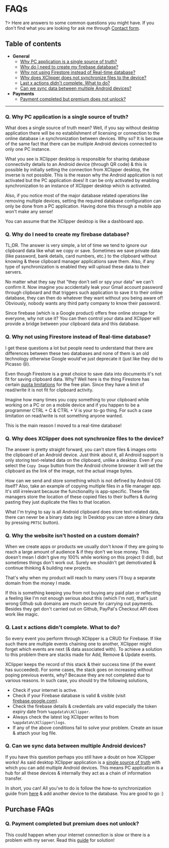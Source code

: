 # FAQs <!-- {docsify-ignore-all} -->

?> Here are answers to some common questions you might have. If you don't find what you are looking for ask me through [Contact form](https://kaustubhpatange.github.io/XClipper).

## Table of contents

- **General**
  - [Why PC application is a single source of truth?](#q-why-pc-application-is-a-single-source-of-truth)
  - [Why do I need to create my firebase database?](#q-why-do-i-need-to-create-my-firebase-database)
  - [Why not using Firestore instead of Real-time database?](#q-why-not-using-firestore-instead-of-real-time-database)
  - [Why does XClipper does not synchronize files to the device?](#q-why-does-xclipper-does-not-synchronize-files-to-the-device)
  - [Last x actions didn't complete. What to do?](#q-last-x-actions-didnt-complete-what-to-do)
  - [Can we sync data between multiple Android devices?](#q-can-we-sync-data-between-multiple-android-devices)
- **Payments**
  - [Payment completed but premium does not unlock?](#q-payment-completed-but-premium-does-not-unlock)

---

### Q. Why PC application is a single source of truth?

What does a single source of truth mean? Well, if you say without desktop application there will be no establishment of licensing or connection to the online database i.e synchronization between devices. Why so? It is because of the same fact that there can be multiple Android devices connected to only one PC instance.

What you see is XClipper desktop is responsible for sharing database connectivity details to an Android device (through QR code) & this is possible by initially setting the connection from XClipper desktop, the inverse is not possible. This is the reason why the Android application is not activated but the PC application does! It can be only activated by enabling synchronization to an instance of XClipper desktop which is activated.

Also, if you notice most of the major database related operations like removing multiple devices, setting the required database configuration can only be done from a PC application. Having done this through a mobile app won't make any sense!

You can assume that the XClipper desktop is like a dashboard app.

### Q. Why do I need to create my firebase database?

TL;DR. The answer is very simple, a lot of time we tend to ignore our clipboard data like what we copy or save. Sometimes we save private data (like password, bank details, card numbers, etc.) to the clipboard without knowing & these clipboard manager applications save them. Also, if any type of synchronization is enabled they will upload these data to their servers.

No matter what they say that "they don't sell or spy your data" we can't confirm it. Now imagine you accidentally leak your Gmail account password through clipboard and that triggers such application to save it to their online database, they can then do whatever they want without you being aware of! Obviously, nobody wants any third party company to know their password.

Since firebase (which is a Google product) offers free online storage for everyone, why not use it? You can then control your data and XClipper will provide a bridge between your clipboard data and this database.

### Q. Why not using Firestore instead of Real-time database?

I get these questions a lot but people need to understand that there are differences between these two databases and none of them is an old technology otherwise Google would've just deprecate it (just like they did to Picasso 😢).

Even though Firestore is a great choice to save data into documents it's not fit for saving clipboard data. Why? Well here is the thing Firestore has certain [quota limitations](https://firebase.google.com/docs/firestore/quotas#free-quota) for the free plan. Since they have a limit of read/write it is not fit for clipboard activity.

Imagine how many times you copy something to your clipboard while working on a PC or on a mobile device and if you happen to be a programmer CTRL + C & CTRL + V is your to-go thing. For such a case limitation on read/write is not something anyone wanted.

This is the main reason I moved to a real-time database!

### Q. Why does XClipper does not synchronize files to the device?

The answer is pretty straight forward, you can't store files & images onto the clipboard of an Android device. Just think about it, all Android support is only storing text-related data on the clipboard, unlike a desktop. Even if you select the `Copy Image` button from the Android chrome browser it will set the clipboard as the link of the image, not the actual image bytes.

How can we send and store something which is not defined by Android OS itself? Also, take an example of copying multiple files in a file manager app. It's still irrelevant because the functionality is app-specific. These file managers store the location of these copied files to their buffers & during pasting they just duplicate the files to that location.

What I'm trying to say is all Android clipboard does store text-related data, there can never be a binary data (eg: In Desktop you can store a binary data by pressing `PRTSC` button).

### Q. Why the website isn't hosted on a custom domain?

When we create apps or products we usually don't know if they are going to reach a large amount of audience & if they don't we lose money. This doesn't mean I didn't give my 100% while working on this project (I did), but sometimes things don't work out. Surely we shouldn't get demotivated & continue thinking & building new projects.

That's why when my product will reach to many users I'll buy a separate domain from the money I made.

If this is something keeping you from not buying any paid plan or reflecting a feeling like I'm not enough serious about this (which I'm not), that's just wrong Github sub domains are much secure for carrying out payments. Besides they get don't carried out on Github, PayPal's Checkout API does work like magic.

### Q. Last x actions didn't complete. What to do?

So every event you perform through XClipper is a CRUD for Firebase. If like such there are multiple events chaining one to another, XClipper might forget which events are next (& data associated with). To achieve a solution to this problem there are stacks made for Add, Remove & Update events.

XClipper keeps the record of this stack & their success time (if the event has succeeded). For some cases, the stack goes on increasing without poping previous events, why? Because they are not completed due to various reasons. In such case, you should try the following solutions,

- Check if your internet is active.
- Check if your Firebase database is valid & visible (visit [firebase.google.com](http://firebase.google.com/)).
- Check the firebase details & credentials are valid especially the token expiry date from `%appdata%\XClipper`.
- Always check the latest log XClipper writes to from `%appdata%\XClipper\logs`.
- If any of the above conditions fail to solve your problem. Create an issue & attach your log file.

### Q. Can we sync data between multiple Android devices?

If you have this question perhaps you still have a doubt on how XClipper works! As said desktop XClipper application is a [single source of truth](https://github.com/KaustubhPatange/XClipper/wiki/FAQs#q-why-pc-application-is-a-single-source-of-truth) with which you can add multiple Android devices. This means PC application is a hub for all these devices & internally they act as a chain of information transfer.

In short, you can! All you've to do is follow the how-to synchronization guide from [here](https://github.com/KaustubhPatange/XClipper/wiki/Data-Synchronization) & add another device to the database. You are good to go :)

## Purchase FAQs

### Q. Payment completed but premium does not unlock?

This could happen when your internet connection is slow or there is a problem with my server. Read this [guide](https://github.com/KaustubhPatange/XClipper/wiki/Manual-License-Activation) for solution!
